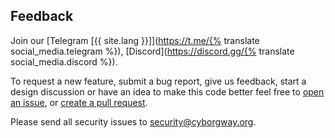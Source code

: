 ## Feedback

Join our [Telegram [{{ site.lang }}]](https://t.me/{% translate social_media.telegram %}),
[Discord](https://discord.gg/{% translate social_media.discord %}).

To request a new feature, submit a bug report, give us feedback, start
a design discussion or have an idea to make this code better feel free to
[open an issue](https://github.com/cyborgway-org/cyborgway-org/issues), or
[create a pull request](https://github.com/cyborgway-org/cyborgway-org/pulls).

Please send all security issues to [security@cyborgway.org](mailto:security@cyborgway.org).

